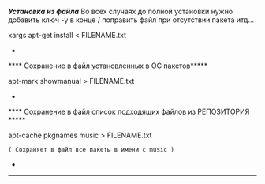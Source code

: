 *****Установка из файла*****
Во всех случаях до полной установки нужно добавить ключ -y в конце / поправить файл при отсутствии пакета итд...


xargs apt-get install < FILENAME.txt


*
**** Сохранение в файл установленных в ОС пакетов*****

 apt-mark showmanual > FILENAME.txt
 
 
 *
 **** Сохранение в файл список подходящих файлов из РЕПОЗИТОРИЯ *****
 
 apt-cache pkgnames music > FILENAME.txt
 
    ( Сохраняет в файл все пакеты в имени с music )


*
********

 
  
